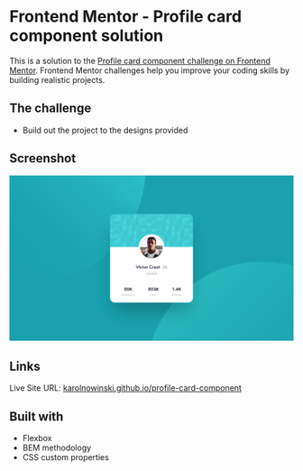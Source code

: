# Frontend Mentor - Profile card component solution

This is a solution to the [Profile card component challenge on Frontend Mentor](https://www.frontendmentor.io/challenges/profile-card-component-cfArpWshJ). Frontend Mentor challenges help you improve your coding skills by building realistic projects. 

## The challenge

- Build out the project to the designs provided

## Screenshot

![](./screenshot.png) 

## Links
Live Site URL: [karolnowinski.github.io/profile-card-component](https://karolnowinski.github.io/profile-card-component)

## Built with

- Flexbox
- BEM methodology
- CSS custom properties
